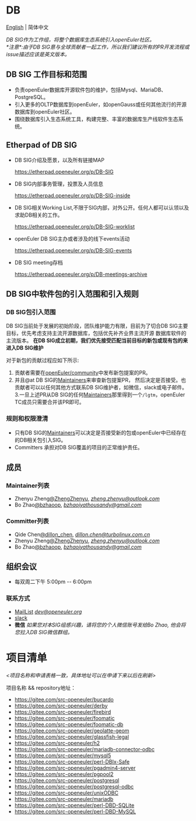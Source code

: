 # DB
[English](./README.md) | 简体中文

*DB SIG作为工作组，将整个数据库生态系统引入openEuler社区。*<br>
*\*注意\*:由于DB SIG意与全球贡献者一起工作，所以我们建议所有的PR开发流程或issue描述应该是英文版本。*<br>


## DB SIG 工作目标和范围
- 负责openEuler数据库开源软件包的维护，包括Mysql、MariaDB、PostgreSQL。
- 引入更多的OLTP数据库到openEuler，如openGauss或任何其他流行的开源数据库到openEuler社区。
- 围绕数据库引入生态系统工具，构建完整、丰富的数据库生产线软件生态系统。

## Etherpad of DB SIG
- DB SIG介绍及愿景，以及所有链接MAP

  https://etherpad.openeuler.org/p/DB-SIG
- DB SIG内部事务管理，投票及人员信息

  https://etherpad.openeuler.org/p/DB-SIG-inside
- DB SIG相关Working List,不限于SIG内部，对外公开。任何人都可以认领以及求助DB相关的工作。

  https://etherpad.openeuler.org/p/DB-SIG-worklist
- openEuler DB SIG主办或者涉及的线下events活动

  https://etherpad.openeuler.org/p/DB-SIG-events
- DB SIG meeting存档

  https://etherpad.openeuler.org/p/DB-meetings-archive

## DB SIG中软件包的引入范围和引入规则

### DB SIG包引入范围
DB SIG当前处于发展的初始阶段，团队维护能力有限，目前为了切合DB SIG主要目标，优先考虑支持主流开源数据库，包括优先补齐业界主流开源
数据库软件的主流版本。
**在DB SIG成立初期，我们优先接受匹配当前目标的新包或现有包的来进入DB SIG维护**

对于新包的贡献过程应如下所示:
1. 贡献者需要在[openEuler/community](https://gitee.com/openeuler/community)中发布新包提案的PR。
2. 并且@at DB SIG的[Maintainers](https://gitee.com/openeuler/community/tree/master/sig/DB#maintainers)来审查新包提案PR，
然后决定是否接受。也贡献者可以以任何其他方式联系DB SIG维护者，如微信，slack或电子邮件。
3.一旦上述PR从DB SIG的任何[Maintainers](https://gitee.com/openeuler/community/tree/master/sig/DB#maintainers)那里得到一个`/lgtm`，openEuler TC成员只需要合并该PR即可。

### 规则和权限澄清
- 只有DB SIG的[Maintainers](https://gitee.com/openeuler/community/tree/master/sig/DB#maintainers)可以决定是否接受新的包或openEuler中已经存在的DB相关包引入SIG。
- Committers 承担对DB SIG覆盖的项目的正常维护责任。

## 成员

### Maintainer列表
- Zhenyu Zheng[@ZhengZhenyu](https://gitee.com/ZhengZhenyu), *zheng.zhenyu@outlook.com*
- Bo Zhao[@bzhaoop](https://gitee.com/bzhaoop), *bzhaojyathousandy@gmail.com*

### Committer列表
- Qide Chen[@dillon_chen](https://gitee.com/dillon_chen), *dillon.chen@turbolinux.com.cn*
- Zhenyu Zheng[@ZhengZhenyu](https://gitee.com/ZhengZhenyu), *zheng.zhenyu@outlook.com*
- Bo Zhao[@bzhaoop](https://gitee.com/bzhaoop), *bzhaojyathousandy@gmail.com*


## 组织会议
- 每双周二下午 5:00pm -- 6:00pm

### 联系方式
- [MailList](dev@openeuler.org) *dev@openeuler.org*
- [slack](https://join.slack.com/t/slack-jma9373/shared_invite/zt-o66x6a3a-HY4Cwjc49XPxc9aN_FHOdg)
- **微信** *如果您对本SIG组感兴趣，请将您的个人微信账号发给Bo Zhao, 他会将您拉入DB SIG微信群组。*

# 项目清单

*<项目名称和申请表格一致，具体地址可以在申请下来以后在刷新>*

项目名称 && repository地址：
- https://gitee.com/src-openeuler/bucardo
- https://gitee.com/src-openeuler/derby
- https://gitee.com/src-openeuler/firebird
- https://gitee.com/src-openeuler/foomatic
- https://gitee.com/src-openeuler/foomatic-db
- https://gitee.com/src-openeuler/geolatte-geom
- https://gitee.com/src-openeuler/glassfish-legal
- https://gitee.com/src-openeuler/h2
- https://gitee.com/src-openeuler/mariadb-connector-odbc
- https://gitee.com/src-openeuler/mysql5
- https://gitee.com/src-openeuler/perl-DBIx-Safe
- https://gitee.com/src-openeuler/pgadmin4-server
- https://gitee.com/src-openeuler/pgpool2
- https://gitee.com/src-openeuler/postgresql
- https://gitee.com/src-openeuler/postgresql-odbc
- https://gitee.com/src-openeuler/unixODBC
- https://gitee.com/src-openeuler/mariadb
- https://gitee.com/src-openeuler/perl-DBD-SQLite
- https://gitee.com/src-openeuler/perl-DBD-MySQL
